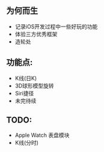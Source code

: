 ## 为何而生
- 记录iOS开发过程中一些好玩的功能
- 体验三方优秀框架
- 造轮处


## 功能点:
- K线(日K)
- 3D球形模型旋转
- Siri捷径
- 未完待续

## TODO:
- Apple Watch 表盘模块
- K线(分时)
